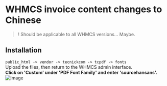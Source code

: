 # WHMCS invoice content changes to Chinese
> ! Should be applicable to all WHMCS versions... Maybe.

## Installation
```public_html -> vendor -> tecnickcom -> tcpdf -> fonts```<br>
Upload the files, then return to the WHMCS admin interface.<br>
**Click on 'Custom' under 'PDF Font Family' and enter 'sourcehansans'.**<br>
![image](https://github.com/MrBandi/whmcs-invoice-chinese-font/assets/66209699/923e446c-0944-465f-b6c1-63c68ac9dbbf)
